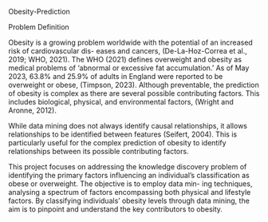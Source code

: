 Obesity-Prediction

Problem Definition

Obesity is a growing problem worldwide with the potential of an increased risk of cardiovascular dis-
eases and cancers, (De-La-Hoz-Correa et al., 2019; WHO, 2021). The WHO (2021) defines overweight
and obesity as medical problems of ‘abnormal or excessive fat accumulation.’ As of May 2023, 63.8%
and 25.9% of adults in England were reported to be overweight or obese, (Timpson, 2023). Although
preventable, the prediction of obesity is complex as there are several possible contributing factors.
This includes biological, physical, and environmental factors, (Wright and Aronne, 2012).

While data mining does not always identify causal relationships, it allows relationships to be identified
between features (Seifert, 2004). This is particularly useful for the complex prediction of obesity to
identify relationships between its possible contributing factors.

This project focuses on addressing the knowledge discovery problem of identifying the primary factors
influencing an individual’s classification as obese or overweight. The objective is to employ data min-
ing techniques, analysing a spectrum of factors encompassing both physical and lifestyle factors. By
classifying individuals’ obesity levels through data mining, the aim is to pinpoint and understand the
key contributors to obesity.
